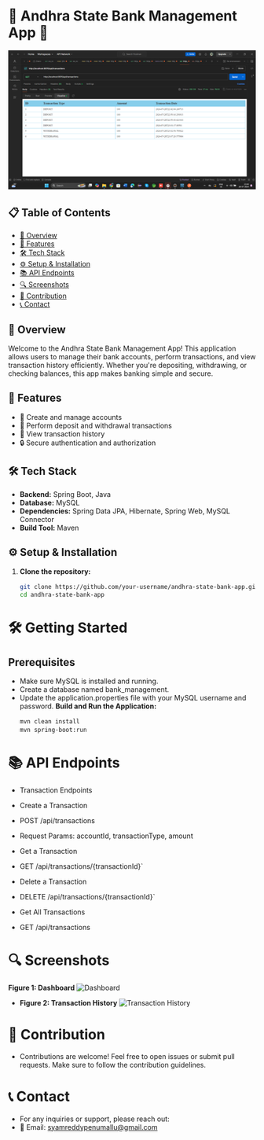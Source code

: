 # 🌟 Andhra State Bank Management App 🌟

![Bank](https://github.com/syamreddy99/Dynamic-webpage-images-/blob/main/Screenshot%20(54).png?raw=true)

## 📋 Table of Contents
- [📖 Overview](#-overview)
- [🚀 Features](#-features)
- [🛠️ Tech Stack](#%EF%B8%8F-tech-stack)
- [⚙️ Setup & Installation](#%EF%B8%8F-setup--installation)
- [📚 API Endpoints](#-api-endpoints)
- [🔍 Screenshots](#-screenshots)
- [🙌 Contribution](#-contribution)
- [📞 Contact](#-contact)

## 📖 Overview
Welcome to the Andhra State Bank Management App! This application allows users to manage their bank accounts, perform transactions, and view transaction history efficiently. Whether you're depositing, withdrawing, or checking balances, this app makes banking simple and secure.

## 🚀 Features
- 🌟 Create and manage accounts
- 💸 Perform deposit and withdrawal transactions
- 📜 View transaction history
- 🔒 Secure authentication and authorization

## 🛠️ Tech Stack
- **Backend:** Spring Boot, Java
- **Database:** MySQL
- **Dependencies:** Spring Data JPA, Hibernate, Spring Web, MySQL Connector
- **Build Tool:** Maven

## ⚙️ Setup & Installation
1. **Clone the repository:**
   ```bash
   git clone https://github.com/your-username/andhra-state-bank-app.git
   cd andhra-state-bank-app
# 🛠️ Getting Started
## Prerequisites
- Make sure MySQL is installed and running.
- Create a database named bank_management.
- Update the application.properties file with your MySQL username and password.
**Build and Run the Application:**
  ```bash
  mvn clean install
  mvn spring-boot:run
  
# 📚 API Endpoints
- Transaction Endpoints
- Create a Transaction

- POST /api/transactions
- Request Params: accountId, transactionType, amount
- Get a Transaction

- GET /api/transactions/{transactionId}`
- Delete a Transaction

- DELETE /api/transactions/{transactionId}`
- Get All Transactions

- GET /api/transactions

# 🔍 **Screenshots**
**Figure 1: Dashboard**
  ![Dashboard](https://github.com/syamreddy99/Dynamic-webpage-images-/blob/main/Screenshot%20(52).png?raw=true)

- **Figure 2: Transaction History**
  ![Transaction History](https://github.com/syamreddy99/Dynamic-webpage-images-/blob/main/Screenshot%20(51).png?raw=true)

# 🙌 **Contribution**
- Contributions are welcome! Feel free to open issues or submit pull requests. Make sure to follow the contribution guidelines.

# 📞 **Contact**
- For any inquiries or support, please reach out:
- 📧 Email: syamreddypenumallu@gmail.com
